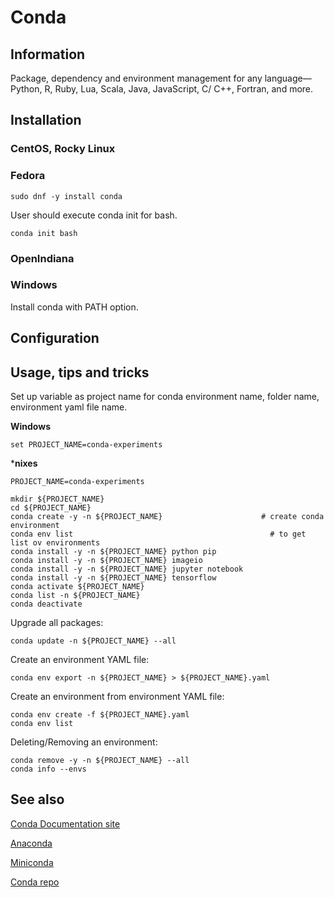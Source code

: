 # Conda

## Information

Package, dependency and environment management for any language—Python, R, Ruby, Lua, Scala, Java, JavaScript, C/ C++,
Fortran, and more.

## Installation

### CentOS, Rocky Linux

### Fedora

```shell
sudo dnf -y install conda
```

User should execute conda init for bash.

```shell
conda init bash
```

### OpenIndiana

### Windows

Install conda with PATH option.

## Configuration

## Usage, tips and tricks

Set up variable as project name for conda environment name, folder name, environment yaml file name.

**Windows**

```shell
set PROJECT_NAME=conda-experiments
```

***nixes**

```shell
PROJECT_NAME=conda-experiments
```

```shell
mkdir ${PROJECT_NAME}
cd ${PROJECT_NAME}
conda create -y -n ${PROJECT_NAME}                      # create conda environment
conda env list                                            # to get list ov environments
conda install -y -n ${PROJECT_NAME} python pip
conda install -y -n ${PROJECT_NAME} imageio
conda install -y -n ${PROJECT_NAME} jupyter notebook
conda install -y -n ${PROJECT_NAME} tensorflow
conda activate ${PROJECT_NAME}
conda list -n ${PROJECT_NAME}
conda deactivate
```

Upgrade all packages:

```shell
conda update -n ${PROJECT_NAME} --all
```

Create an environment YAML file:

```shell
conda env export -n ${PROJECT_NAME} > ${PROJECT_NAME}.yaml
```

Create an environment from environment YAML file:

```shell
conda env create -f ${PROJECT_NAME}.yaml
conda env list
```

Deleting/Removing an environment:

```shell
conda remove -y -n ${PROJECT_NAME} --all
conda info --envs
```

## See also

[Conda Documentation site](https://docs.conda.io/en/latest/)

[Anaconda](https://www.anaconda.com/)

[Miniconda](https://docs.conda.io/en/latest/miniconda.html)

[Conda repo](https://anaconda.org/anaconda/repo)
